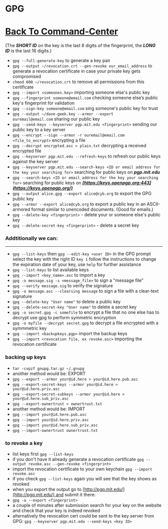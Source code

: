 # GPG

# [Back To Command-Center](../Command-Center%2067dcab8dad014156bed16a9e6953166c.md)

(The ***SHORT ID*** on the key is the last 8 digits of the fingerprint, the ***LONG ID*** is the last 16 digits.)

- `gpg --full-generate-key` to generate a key pair
- `gpg --output ~/revocation.crt --gen-revoke our_email_address` to generate a revocation certificate in case your private key gets compromised
- `chmod 600 ~/revocation.crt` to remove all permissions from this certificate
- `gpg --import <someones.key>` importing someone else's public key
- `gpg --fingerprint someone@email.com` checking someone else’s public key's fingerprint for validation
- `gpg --sign-key someone@email.com` sing someone's public key for trust
- `gpg --output ~/dave-geek.key --armor --export ouremail@email.com` sharing our public key
- `gpg --send-keys --keyserver pgp.mit.edu <fingerprint>` sending our public key to a key server
- `gpg --encrypt --sign --armor -r ouremail@email.com <file_to_encrypt>` encrypting a file
- `gpg --decrypt encrypted.asc > plain.txt` decrypting a received encrypted file
- `gpg --keyserver pgp.mit.edu --refresh-keys` to refresh our public keys against the key server
- `gpg --keyserver pgp.mit.edu --search-keys <ID or email address for the key your searching for>` searching for public keys on ***pgp.mit.edu***
- `gpg --search-keys <ID or email address for the key your searching for>` searching for public keys on ***[https://keys.openpgp.org:443](https://keys.openpgp.org/)***
- `gpg --output alice.gpg --export alice@cyb.org` to export the GPG public key
- `gpg --armor --export alice@cyb.org` to export a public key in an ASCII-armored format similar to unencoded documents. (Good for emails.)
- `gpg --delete-key <fingerprint>` - delete your or someone else's public key
- `gpg --delete-secret-key <fingerprint>` - delete a secret key

### Addtitionally we can:

---

- `gpg --list-keys` then `gpg --edit-key <user ID>` in the GPG prompt select the key with the right ID `key 1` follow the instructions to change the expiration date of your key, use `help` for further assistance
- `gpg --list-keys` to list available keys
- `gpg --import <key_name>.asc` to import a key
- `gpg -o message.sig -s <message_file>` to sign a "message file"
- `gpg --verify message.sig` to verify the signature
- `gpg -o message.asc --clearsing message` to sign a file with a clear-text signature
- `gpg --delete-key "User name"` to delete a public key
- `gpg --delete-secret-key "User name"` to delete a secret key
- `gpg -o secret.gpg -c somefile` to encrypt a file that no one else has to decrypt use gpg to perform symmetric encryption
- `gpg -o myfile --decrypt secret.gpg` to decrypt a file encrypted with a symmmetric key
- `gpg --import <backupkeys.pgp>` import the backup keys
- `gpg --import <revocation file, ex revoke.asc>` importing the revocation certificate

### backing up keys

- `tar -cvpzf gnupg.tar.gz ~/.gnupg`
- another method would be: EXPORT
- `gpg --export --armor your@id.here > your@id.here.pub.asc`
- `gpg --export-secret-keys --armor your@id.here > your@id.here.priv.asc`
- `gpg --export-secret-subkeys --armor your@id.here > your@id.here.sub_priv.asc`
- `gpg --export-ownertrust > ownertrust.txt`
- another method would be: IMPORT
- `gpg --import your@id.here.pub.asc`
- `gpg --import your@id.here.priv.asc`
- `gpg --import your@id.here.sub_priv.asc`
- `gpg --import-ownertrust ownertrust.txt`

### to revoke a key

- list keys first `gpg --list-keys`
- if you don't have it already generate a revocation certificate `gpg --output revoke.asc --gen-revoke <fingerprint>`
- import the revocation certificate to your own keychain `gpg --import revoke.asc`
- if you check `gpg --list-keys` again you will see that the key shows as revoked
- when you export the output go to [http://pgp.mit.edu/](http://pgp.mit.edu/) and submit it there:
- `gpg -a --export <fingerprint>`
- a couple of minutes after submission search for your key on the website and check that your key is indeed revoked
- alternatively the revocation cert could be sent to the key server from GPG: `gpg --keyserver pgp.mit.edu --send-keys <key ID>`